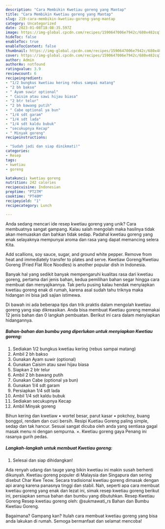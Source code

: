```yaml
---
description: "Cara Membikin Kwetiau goreng yang Mantap"
title: "Cara Membikin Kwetiau goreng yang Mantap"
slug: 219-cara-membikin-kwetiau-goreng-yang-mantap
category: Uncategorized
date: 2023-01-08T18:08:35.597Z
image: https://img-global.cpcdn.com/recipes/1590647006e7942c/680x482cq70/kwetiau-goreng-foto-resep-utama.jpg
hideToc: false
enableToc: true
enableTocContent: false
thumbnail: https://img-global.cpcdn.com/recipes/1590647006e7942c/680x482cq70/kwetiau-goreng-foto-resep-utama.jpg
cover: https://img-global.cpcdn.com/recipes/1590647006e7942c/680x482cq70/kwetiau-goreng-foto-resep-utama.jpg
author: Admin
authorAv: notfound
ratingvalue: 3.9
reviewcount: 6
recipeingredient:
- "1/2 bungkus kwetiau kering rebus sampai matang"
- "2 bh bakso"
- " Ayam suwir optional"
- " Caisim atau sawi hijau biasa"
- "2 btr telur"
- "2 bh bawang putih"
- " Cabe optional ya bun"
- "1/4 sdt garam"
- "1/4 sdt lada"
- "1/4 sdt kaldu bubuk"
- "secukupnya Kecap"
- " Minyak goreng"
recipeinstructions:

- "Sudah jadi dan siap dinikmati!"
categories:
- Resep
tags:
- kwetiau
- goreng

katakunci: kwetiau goreng 
nutrition: 242 calories
recipecuisine: Indonesian
preptime: "PT27M"
cooktime: "PT40M"
recipeyield: "1"
recipecategory: Lunch

---
```





Anda sedang mencari ide resep kwetiau goreng yang unik? Cara membuatnya sangat gampang. Kalau salah mengolah maka hasilnya tidak akan memuaskan dan bahkan tidak sedap. Padahal kwetiau goreng yang enak selayaknya mempunyai aroma dan rasa yang dapat memancing selera Kita.





Add scallions, soy sauce, sugar, and ground white pepper. Remove from heat and immediately transfer to plates and serve. Kwetiaw Goreng/Kwetiau Goreng (Fried Flat Rice Noodles) is another popular dish in Indonesia.

Banyak hal yang sedikit banyak mempengaruhi kualitas rasa dari kwetiau goreng, pertama dari jenis bahan, kedua pemilihan bahan segar hingga cara membuat dan menyajikannya. Tak perlu pusing kalau hendak menyiapkan kwetiau goreng enak di rumah, karena asal sudah tahu triknya maka hidangan ini bisa jadi sajian istimewa.






Di bawah ini ada beberapa tips dan trik praktis dalam mengolah kwetiau goreng yang siap dikreasikan. Anda bisa membuat Kwetiau goreng memakai 12 jenis bahan dan 0 langkah pembuatan. Berikut ini cara dalam menyiapkan hidangannya.

<!--inarticleads1-->

##### Bahan-bahan dan bumbu yang diperlukan untuk menyiapkan Kwetiau goreng:

1. Sediakan 1/2 bungkus kwetiau kering (rebus sampai matang)
1. Ambil 2 bh bakso
1. Gunakan  Ayam suwir (optional)
1. Gunakan  Caisim atau sawi hijau biasa
1. Siapkan 2 btr telur
1. Ambil 2 bh bawang putih
1. Gunakan  Cabe (optional ya bun)
1. Gunakan 1/4 sdt garam
1. Persiapkan 1/4 sdt lada
1. Ambil 1/4 sdt kaldu bubuk
1. Sediakan secukupnya Kecap
1. Ambil  Minyak goreng


Bihun kering dan kwetiaw • wortel besar, parut kasar • pokchoy, buang bonggol, rendam dan cuci bersih. Resipi Kuetiau Goreng paling simple, sedap dan tak hancur. Sesuai sangat dicuba oleh anda yang sentiasa gagal masak menu ni dengan sempurna. ×. Kwetiau goreng gaya Penang ini rasanya gurih pedas. 

<!--inarticleads2-->

##### Langkah-langkah untuk membuat Kwetiau goreng:


1. Selesai dan siap dihidangkan!

Ada renyah udang dan tauge yang bikin kwetiau ini makin susah berhenti dikunyah. Kwetiau goreng populer di Malaysia dan Singapura dan sering disebut Char Kwe Teow. Secara tradisional kwetiau goreng dimasak dengan api arang karena panasnya tinggi dan stabil. Nah, seperti apa cara membuat kwetiau goreng yang enak dan lezat ini, simak resep kwetiau goreng berikut ini, persiapkan semua bahan dan bumbu yang dibutuhkan. Resep Kwetiau Goreng Resep kwetiau goreng oleh: @sukmawati_rs Bahan dan Bumbu Kwetiau Goreng. 

Bagaimana? Gampang kan? Itulah cara membuat kwetiau goreng yang bisa anda lakukan di rumah. Semoga bermanfaat dan selamat mencoba!
